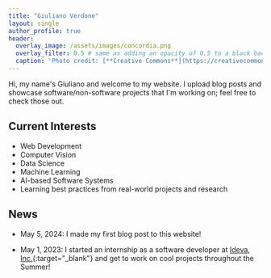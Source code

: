 ```yaml
---
title: "Giuliano Verdone"
layout: single
author_profile: true
header:
  overlay_image: /assets/images/concordia.png
  overlay_filter: 0.5 # same as adding an opacity of 0.5 to a black background
  caption: 'Photo credit: [**Creative Commons**](https://creativecommons.org/licenses/by/4.0/){:target="_blank"}'
---
```


Hi, my name's Giuliano and welcome to my website. I upload blog posts and showcase software/non-software projects that I'm working on; feel free to check those out.

## Current Interests

- Web Development
- Computer Vision
- Data Science
- Machine Learning
- AI-based Software Systems
- Learning best practices from real-world projects and research

## News

- May 5, 2024: I made my first blog post to this website!

- May 1, 2023: I started an internship as a software developer at [Ideva, Inc.](https://ideva.app/){:target="\_blank"} and get to work on cool projects throughout the Summer!
